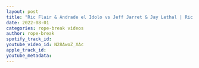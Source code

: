 ```yaml
---
layout: post
title: "Ric Flair & Andrade el Idolo vs Jeff Jarret & Jay Lethal | Ric Flair Last Match Highlights"
date: 2022-08-01
categories: rope-break videos
author: rope-break
spotify_track_id: 
youtube_video_id: N28AwoZ_XAc
apple_track_id: 
youtube_metadata: 
---
```

